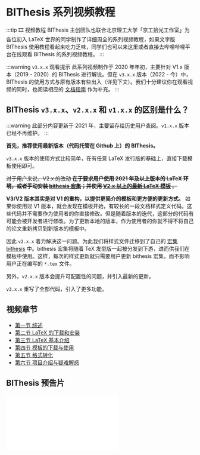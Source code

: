 # BIThesis 系列视频教程

:::tip 🎞 视频教程
BIThesis 主创团队也联合北京理工大学「京工拾光工作室」为各位初入 LaTeX 世界的同学制作了详细周全的系列视频教程，如果文字版 BIThesis 使用教程看起来吃力乏味，同学们也可以来这里或者直接去哔哩哔哩平台在线观看 BIThesis 的系列视频教程。
:::

:::warning `v3.x.x` 观看提示
此系列视频制作于 2020 年年初，主要针对 V1.x 版本（2019 - 2020）的 BIThesis 进行解说。但在 `v3.x.x` 版本（2022 - 今）中，BIThesis 的使用方式与原有版本有些出入（详见下文）。我们十分建议你在观看视频的同时，也阅读相应的 [文档指南](/guide/intro) 作为补充。
:::

## BIThesis `v3.x.x`、`v2.x.x` 和 `v1.x.x` 的区别是什么？

:::warning
此部分内容更新于 2021 年，主要留存给历史用户查阅。`v1.x.x` 版本已经不再维护。
:::

**首先，推荐使用最新版本（代码托管在 Github 上）的 BIThesis。**

`v3.x.x` 版本的使用方式比较简单，在有任意 LaTeX 发行版的基础上，直接下载模板使用即可。

~~对于用户来说，V2.x 的改动 **在于要求用户使用 2021 年及以上版本的 LaTeX 环境，或者手动安装 [bithesis 宏集](https://ctan.org/pkg/bithesis?lang=en)；并使用 [V2.x 以上的最新 LaTeX 模板](https://github.com/BITNP/BIThesis/releases)** 。~~

**V3/V2 版本其实是对 V1 的重构，以提供更简介的模板和更方便的更新方式。** 如果你使用过 V1 版本，就会发现在模板开始，有较长的一段文档样式定义代码。这些代码并不需要作为使用者的你直接修改。但是随着版本的迭代，这部分的代码有可能会被开发者进行修改。为了更新本地的版本，作为使用者的你就不得不将自己的论文重新拷贝到新版本的模板中。

因此 `v2.x.x` 着力解决这一问题。为此我们将样式文件迁移到了自己的 [宏集 bithesis](https://ctan.org/pkg/bithesis?lang=en) 中。bithesis 宏集将随着 TeX 发型版一起被分发到下游，进而供我们在模板中使用。这样，每次的样式更新就只需要用户更新 bithesis 宏集，而不影响用户正在编写的 `*.tex` 文件。

另外，`v2.x.x` 版本会提升可配置性的问题，并引入最新的更新。

`v3.x.x` 重写了全部代码，引入了更多功能。

## 视频章节

- [第一节 综述](episode-1.md)
- [第二节 LaTeX 的下载和安装](episode-2.md)
- [第三节 LaTeX 基本介绍](episode-3.md)
- [第四节 模板的下载与使用](episode-4.md)
- [第五节 格式转化](episode-5.md)
- [第六节 项目介绍与疑难解惑](episode-6.md)

## BIThesis 预告片 <Badge text="大误"/>

<div id="embed-video">
  <iframe src="//player.bilibili.com/player.html?aid=925350795&bvid=BV1GT4y1V78d&cid=181709301&page=1&high_quality=1" scrolling="no" border="0" frameborder="no" framespacing="0" allowfullscreen="true" ></iframe>
</div>
